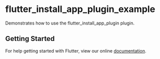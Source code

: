 # flutter_install_app_plugin_example

Demonstrates how to use the flutter_install_app_plugin plugin.

## Getting Started

For help getting started with Flutter, view our online
[documentation](https://flutter.io/).
